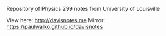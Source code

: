 Repository of Physics 299 notes from University of Louisville

View here: http://davisnotes.me
Mirror: https://paulwalko.github.io/davisnotes

